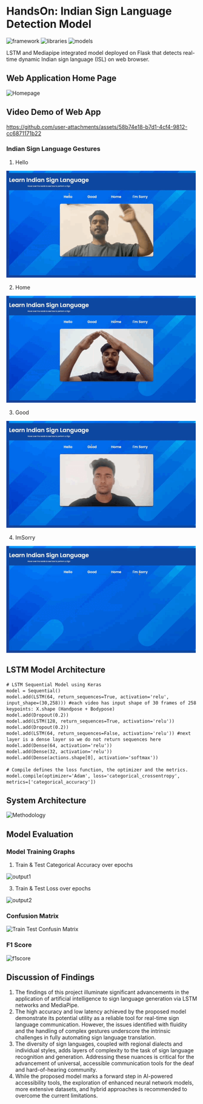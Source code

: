 # HandsOn: Indian Sign Language Detection Model
![framework](https://img.shields.io/badge/framework-flask-red)
![libraries](https://img.shields.io/badge/libraries-tensorflow,opencv,mediapipe-green)
![models](https://img.shields.io/badge/models-lstm,mediapipe_holstic-yellow)

LSTM and Mediapipe integrated model deployed on Flask that detects real-time dynamic Indian sign language (ISL) on web browser.

## Web Application Home Page
<img width="1344" alt="Homepage" src="https://github.com/user-attachments/assets/1e700503-6b29-4337-bbf4-33e6f9599fec">



## Video Demo of Web App


https://github.com/user-attachments/assets/58b74e18-b7d1-4cf4-9812-cc6871171b22




### Indian Sign Language Gestures

1. Hello
   
![](/outputs/Hi.gif)

2. Home

![](/outputs/Home.gif)

3. Good

   

![](/outputs/Good.gif)

4. ImSorry

![](/outputs/ImSorry.gif)

## LSTM Model Architecture
```
# LSTM Sequential Model using Keras
model = Sequential()
model.add(LSTM(64, return_sequences=True, activation='relu', input_shape=(30,258))) #each video has input shape of 30 frames of 258 keypoints: X.shape (Handpose + Bodypose)
model.add(Dropout(0.2))
model.add(LSTM(128, return_sequences=True, activation='relu'))
model.add(Dropout(0.2))
model.add(LSTM(64, return_sequences=False, activation='relu')) #next layer is a dense layer so we do not return sequences here
model.add(Dense(64, activation='relu'))
model.add(Dense(32, activation='relu'))
model.add(Dense(actions.shape[0], activation='softmax'))

# Compile defines the loss function, the optimizer and the metrics. 
model.compile(optimizer='Adam', loss='categorical_crossentropy', metrics=['categorical_accuracy'])
```

## System Architecture
![Methodology](https://github.com/user-attachments/assets/c1356c99-f5dc-4a27-bc4d-662d72bb2352)

## Model Evaluation

### Model Training Graphs

1. Train & Test Categorical Accuracy over epochs
   
![output1](https://github.com/user-attachments/assets/969372ec-565c-4cff-9671-03369fa5f4d4)

3. Train & Test Loss over epochs
   
![output2](https://github.com/user-attachments/assets/478e7dea-142b-4c61-bcb3-eff31b4c1267)

### Confusion Matrix

![Train Test Confusin Matrix](https://github.com/user-attachments/assets/405eb0c1-9a8a-42cc-9e08-e06e51d5a676)

### F1 Score
![f1score](https://github.com/user-attachments/assets/dae30802-629e-4a8b-9bf7-1613a85b50bc)


## Discussion of Findings
1. The findings of this project illuminate significant advancements in the application of artificial intelligence to sign language generation via LSTM networks and MediaPipe.
2. The high accuracy and low latency achieved by the proposed model demonstrate its potential utility as a reliable tool for real-time sign language communication. However, the issues identified with fluidity and the handling of complex gestures underscore the intrinsic challenges in fully automating sign language translation.
3. The diversity of sign languages, coupled with regional dialects and individual styles, adds layers of complexity to the task of sign language recognition and generation. Addressing these nuances is critical for the advancement of universal, accessible communication tools for the deaf and hard-of-hearing community.
4. While the proposed model marks a forward step in AI-powered accessibility tools, the exploration of enhanced neural network models, more extensive datasets, and hybrid approaches is recommended to overcome the current limitations.


